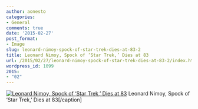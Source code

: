 ```yaml
---
author: aonesto
categories:
- General
comments: true
date: '2015-02-27'
post_format:
- Image
slug: leonard-nimoy-spock-of-star-trek-dies-at-83-2
title: Leonard Nimoy, Spock of ‘Star Trek,’ Dies at 83
url: /2015/02/27/leonard-nimoy-spock-of-star-trek-dies-at-83-2/index.html
wordpress_id: 1099
2015:
- "02"
---
```


[![Leonard Nimoy, Spock of ‘Star Trek,’ Dies at 83](/uploads/2015/02/nimoy-banner-Blog.jpg)](/uploads/2015/02/nimoy-banner-Blog.jpg) Leonard Nimoy, Spock of ‘Star Trek,’ Dies at 83[/caption]
